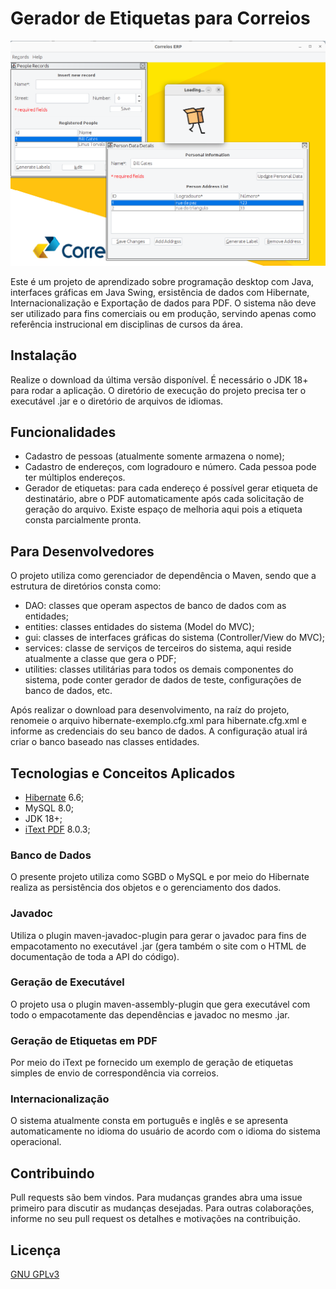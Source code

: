 # Gerador de Etiquetas para Correios

![Screenshot da aplicação que mostram as telas internas do sistema](./image.png 'Screenshot da aplicação')

Este é um projeto de aprendizado sobre programação desktop com Java, interfaces gráficas em Java Swing, ersistência de dados com Hibernate, Internacionalização e Exportação de dados para PDF. O sistema não deve ser utilizado para fins comerciais ou em produção, servindo apenas como referência instrucional em disciplinas de cursos da área.

## Instalação

Realize o download da última versão disponível. É necessário o JDK 18+ para rodar a aplicação. O diretório de execução do projeto precisa ter o executável .jar e o diretório de arquivos de idiomas.

## Funcionalidades

- Cadastro de pessoas (atualmente somente armazena o nome);
- Cadastro de endereços, com logradouro e número. Cada pessoa pode ter múltiplos endereços.
- Gerador de etiquetas: para cada endereço é possível gerar etiqueta de destinatário, abre o PDF automaticamente após cada solicitação de geração do arquivo. Existe espaço de melhoria aqui pois a etiqueta consta parcialmente pronta.

## Para Desenvolvedores

O projeto utiliza como gerenciador de dependência o Maven, sendo que a estrutura de diretórios consta como:

- DAO: classes que operam aspectos de banco de dados com as entidades;
- entities: classes entidades do sistema (Model do MVC);
- gui: classes de interfaces gráficas do sistema (Controller/View do MVC);
- services: classe de serviços de terceiros do sistema, aqui reside atualmente a classe que gera o PDF;
- utilities: classes utilitárias para todos os demais componentes do sistema, pode conter gerador de dados de teste, configurações de banco de dados, etc.

Após realizar o download para desenvolvimento, na raíz do projeto, renomeie o arquivo hibernate-exemplo.cfg.xml para hibernate.cfg.xml e informe as credenciais do seu banco de dados. A configuração atual irá criar o banco baseado nas classes entidades.

## Tecnologias e Conceitos Aplicados

- [Hibernate](https://hibernate.org/orm/) 6.6;
- MySQL 8.0;
- JDK 18+;
- [iText PDF](https://itextpdf.com/) 8.0.3;

### Banco de Dados

O presente projeto utiliza como SGBD o MySQL e por meio do Hibernate realiza as persistência dos objetos e o gerenciamento dos dados.

### Javadoc

Utiliza o plugin maven-javadoc-plugin para gerar o javadoc para fins de empacotamento no executável .jar (gera também o site com o HTML de documentação de toda a API do código).

### Geração de Executável

O projeto usa o plugin maven-assembly-plugin que gera executável com todo o empacotamente das dependências e javadoc no mesmo .jar.

### Geração de Etiquetas em PDF

Por meio do iText pe fornecido um exemplo de geração de etiquetas simples de envio de correspondência via correios.

### Internacionalização

O sistema atualmente consta em português e inglês e se apresenta automaticamente no idioma do usuário de acordo com o idioma do sistema operacional.

## Contribuindo

Pull requests são bem vindos. Para mudanças grandes abra uma issue primeiro para discutir as mudanças desejadas. Para outras colaborações, informe no seu pull request os detalhes e motivações na contribuição.

## Licença

[GNU GPLv3](https://choosealicense.com/licenses/gpl-3.0/)
